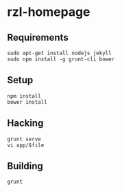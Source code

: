 # rzl-homepage

## Requirements

    sudo apt-get install nodejs jekyll
    sudo npm install -g grunt-cli bower

## Setup

    npm install
    bower install

## Hacking

    grunt serve
    vi app/$file

## Building

    grunt
